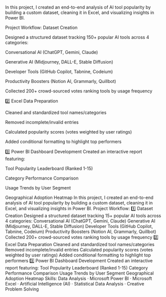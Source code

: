 
In this project, I created an end-to-end analysis of AI tool popularity by building a custom dataset, cleaning it in Excel, and visualizing insights in Power BI.

Project Workflow:
Dataset Creation

Designed a structured dataset tracking 150+ popular AI tools across 4 categories:

Conversational AI (ChatGPT, Gemini, Claude)

Generative AI (Midjourney, DALL-E, Stable Diffusion)

Developer Tools (GitHub Copilot, Tabnine, Codeium)

Productivity Boosters (Notion AI, Grammarly, Quillbot)

Collected 200+ crowd-sourced votes ranking tools by usage frequency

2️⃣ Excel Data Preparation

Cleaned and standardized tool names/categories

Removed incomplete/invalid entries

Calculated popularity scores (votes weighted by user ratings)

Added conditional formatting to highlight top performers

3️⃣ Power BI Dashboard Development
Created an interactive report featuring:

Tool Popularity Leaderboard (Ranked 1-15)

Category Performance Comparison

Usage Trends by User Segment

Geographical Adoption Heatmap
In this project, I created an end-to-end analysis of AI tool popularity by building a custom dataset, cleaning it in Excel, and visualizing insights in Power BI. Project Workflow: 1️⃣ Dataset Creation Designed a structured dataset tracking 15+ popular AI tools across 4 categories: Conversational AI (ChatGPT, Gemini, Claude) Generative AI (Midjourney, DALL-E, Stable Diffusion) Developer Tools (GitHub Copilot, Tabnine, Codeium) Productivity Boosters (Notion AI, Grammarly, Quillbot) Collected 200+ crowd-sourced votes ranking tools by usage frequency 2️⃣ Excel Data Preparation Cleaned and standardized tool names/categories Removed incomplete/invalid entries Calculated popularity scores (votes weighted by user ratings) Added conditional formatting to highlight top performers 3️⃣ Power BI Dashboard Development Created an interactive report featuring: Tool Popularity Leaderboard (Ranked 1-15) Category Performance Comparison Usage Trends by User Segment Geographical Adoption Heatmap
Skills: Data Analysis · Microsoft Power BI · Microsoft Excel · Artificial Intelligence (AI) · Statistical Data Analysis · Creative Problem Solving

